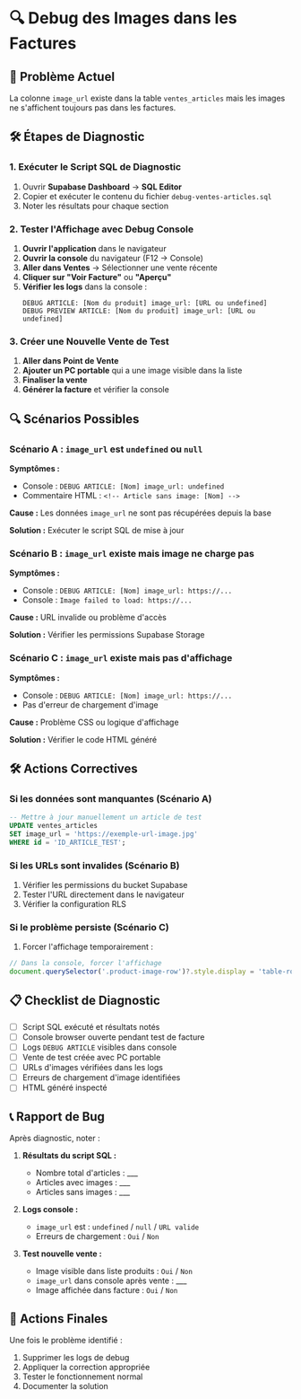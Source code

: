 # 🔍 Debug des Images dans les Factures

## 🎯 Problème Actuel
La colonne `image_url` existe dans la table `ventes_articles` mais les images ne s'affichent toujours pas dans les factures.

## 🛠️ Étapes de Diagnostic

### 1. **Exécuter le Script SQL de Diagnostic**

1. Ouvrir **Supabase Dashboard** → **SQL Editor**
2. Copier et exécuter le contenu du fichier `debug-ventes-articles.sql`
3. Noter les résultats pour chaque section

### 2. **Tester l'Affichage avec Debug Console**

1. **Ouvrir l'application** dans le navigateur
2. **Ouvrir la console** du navigateur (F12 → Console)
3. **Aller dans Ventes** → Sélectionner une vente récente
4. **Cliquer sur "Voir Facture"** ou **"Aperçu"**
5. **Vérifier les logs** dans la console :
   ```
   DEBUG ARTICLE: [Nom du produit] image_url: [URL ou undefined]
   DEBUG PREVIEW ARTICLE: [Nom du produit] image_url: [URL ou undefined]
   ```

### 3. **Créer une Nouvelle Vente de Test**

1. **Aller dans Point de Vente**
2. **Ajouter un PC portable** qui a une image visible dans la liste
3. **Finaliser la vente**
4. **Générer la facture** et vérifier la console

## 🔍 Scénarios Possibles

### Scénario A : `image_url` est `undefined` ou `null`
**Symptômes :** 
- Console : `DEBUG ARTICLE: [Nom] image_url: undefined`
- Commentaire HTML : `<!-- Article sans image: [Nom] -->`

**Cause :** Les données `image_url` ne sont pas récupérées depuis la base

**Solution :** Exécuter le script SQL de mise à jour

### Scénario B : `image_url` existe mais image ne charge pas
**Symptômes :**
- Console : `DEBUG ARTICLE: [Nom] image_url: https://...`
- Console : `Image failed to load: https://...`

**Cause :** URL invalide ou problème d'accès

**Solution :** Vérifier les permissions Supabase Storage

### Scénario C : `image_url` existe mais pas d'affichage
**Symptômes :**
- Console : `DEBUG ARTICLE: [Nom] image_url: https://...`
- Pas d'erreur de chargement d'image

**Cause :** Problème CSS ou logique d'affichage

**Solution :** Vérifier le code HTML généré

## 🛠️ Actions Correctives

### Si les données sont manquantes (Scénario A)

```sql
-- Mettre à jour manuellement un article de test
UPDATE ventes_articles 
SET image_url = 'https://exemple-url-image.jpg'
WHERE id = 'ID_ARTICLE_TEST';
```

### Si les URLs sont invalides (Scénario B)

1. Vérifier les permissions du bucket Supabase
2. Tester l'URL directement dans le navigateur
3. Vérifier la configuration RLS

### Si le problème persiste (Scénario C)

1. Forcer l'affichage temporairement :
```javascript
// Dans la console, forcer l'affichage
document.querySelector('.product-image-row')?.style.display = 'table-row';
```

## 📋 Checklist de Diagnostic

- [ ] Script SQL exécuté et résultats notés
- [ ] Console browser ouverte pendant test de facture
- [ ] Logs `DEBUG ARTICLE` visibles dans console
- [ ] Vente de test créée avec PC portable
- [ ] URLs d'images vérifiées dans les logs
- [ ] Erreurs de chargement d'image identifiées
- [ ] HTML généré inspecté

## 📞 Rapport de Bug

Après diagnostic, noter :

1. **Résultats du script SQL :**
   - Nombre total d'articles : ___
   - Articles avec images : ___
   - Articles sans images : ___

2. **Logs console :**
   - `image_url` est : `undefined` / `null` / `URL valide`
   - Erreurs de chargement : `Oui` / `Non`

3. **Test nouvelle vente :**
   - Image visible dans liste produits : `Oui` / `Non`
   - `image_url` dans console après vente : ___
   - Image affichée dans facture : `Oui` / `Non`

## 🔧 Actions Finales

Une fois le problème identifié :
1. Supprimer les logs de debug
2. Appliquer la correction appropriée
3. Tester le fonctionnement normal
4. Documenter la solution
